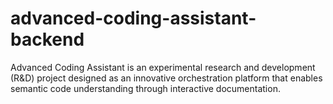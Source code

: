 # advanced-coding-assistant-backend
Advanced Coding Assistant is an experimental research and development (R&amp;D) project designed as an innovative orchestration platform that enables semantic code understanding through interactive documentation.
